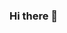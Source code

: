 ### Hi there 👋

<!--
**Vvalfer/Vvalfer** is a ✨ _special_ ✨ repository because its `README.md` (this file) appears on your GitHub profile.

Here are some ideas to get you started:

- 🔭 I’m currently working on Mobile Applications and 3D web Content
- 🌱 I’m currently learning Javascript, React.js, Node.js, PHP, Java
-->
